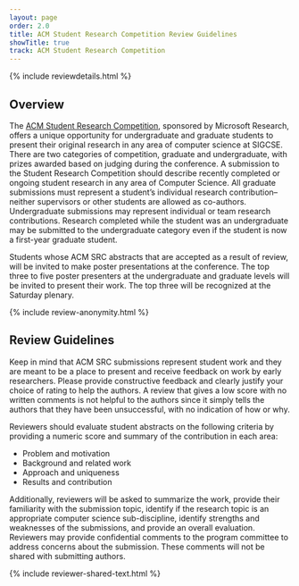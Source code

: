 ```yaml
---
layout: page
order: 2.0
title: ACM Student Research Competition Review Guidelines
showTitle: true
track: ACM Student Research Competition
---
```


{% include reviewdetails.html %}

## Overview

The [ACM Student Research Competition](/authors/src), sponsored by Microsoft Research, offers a unique opportunity for undergraduate and graduate students to present their original research in any area of computer science at SIGCSE. There are two categories of competition, graduate and undergraduate, with prizes awarded based on judging during the conference. A submission to the Student Research Competition should describe recently completed or ongoing student research in any area of Computer Science. All graduate submissions must represent a student’s individual research contribution–neither supervisors or other students are allowed as co-authors. Undergraduate submissions may represent individual or team research contributions. Research completed while the student was an undergraduate may be submitted to the undergraduate category even if the student is now a first-year graduate student. 

Students whose ACM SRC abstracts that are accepted as a result of review, will be invited to make poster presentations at the conference.  The top three to five poster presenters at the undergraduate and graduate levels will be invited to present their work.  The top three will be recognized at the Saturday plenary.

{% include review-anonymity.html %}

## Review Guidelines

Keep in mind that ACM SRC submissions represent student work and they are meant to be a place to present and receive feedback on work by early researchers. Please provide constructive feedback and clearly justify your choice of rating to help the authors. A review that gives a low score with no written comments is not helpful to the authors since it simply tells the authors that they have been unsuccessful, with no indication of how or why.

Reviewers should evaluate student abstracts on the following criteria by providing a numeric score and summary of the contribution in each area:

* Problem and motivation
* Background and related work
* Approach and uniqueness
* Results and contribution

Additionally, reviewers will be asked to summarize the work, provide their familiarity with the submission topic, identify if the research topic is an appropriate computer science sub-discipline, identify strengths and weaknesses of the submissions, and provide an overall evaluation.  Reviewers may provide confidential comments to the program committee to address concerns about the submission. These comments will not be shared with submitting authors.

{% include reviewer-shared-text.html %}
